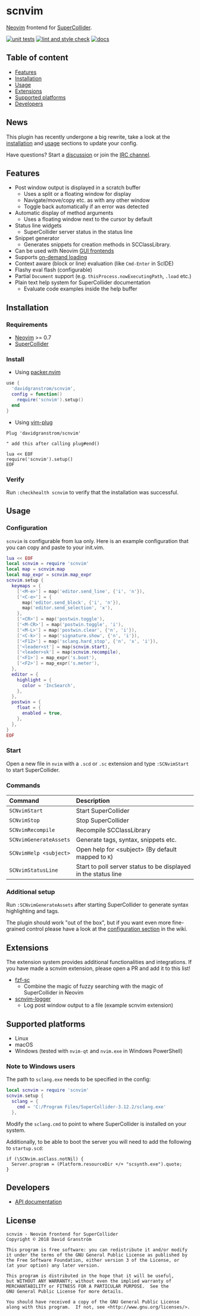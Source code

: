 # scnvim

[Neovim][neovim] frontend for [SuperCollider][supercollider].

[![unit tests](https://github.com/davidgranstrom/scnvim/actions/workflows/ci.yml/badge.svg)](https://github.com/davidgranstrom/scnvim/actions/workflows/ci.yml)
[![lint and style check](https://github.com/davidgranstrom/scnvim/actions/workflows/lint.yml/badge.svg)](https://github.com/davidgranstrom/scnvim/actions/workflows/lint.yml) 
[![docs](https://github.com/davidgranstrom/scnvim/actions/workflows/docs.yml/badge.svg)](https://github.com/davidgranstrom/scnvim/actions/workflows/docs.yml)

## Table of content

* [Features](#features)
* [Installation](#installation)
* [Usage](#usage)
* [Extensions](#extensions)
* [Supported platforms](#supported-platforms)
* [Developers](#developers)

## News

This plugin has recently undergone a big rewrite, take a look at the [installation](#installation) and [usage](#usage) sections to update your config.

Have questions? Start a [discussion](https://github.com/davidgranstrom/scnvim/discussions) or join the [IRC channel](https://kiwiirc.com/client/irc.libera.chat/?&theme=mini#scnvim).

## Features

* Post window output is displayed in a scratch buffer
  - Uses a split or a floating window for display
  - Navigate/move/copy etc. as with any other window
  - Toggle back automatically if an error was detected
* Automatic display of method arguments
  - Uses a floating window next to the cursor by default
* Status line widgets
  - SuperCollider server status in the status line
* Snippet generator
  - Generates snippets for creation methods in SCClassLibrary.
* Can be used with Neovim [GUI frontends](https://github.com/neovim/neovim/wiki/Related-projects#gui)
* Supports [on-demand loading](https://github.com/junegunn/vim-plug#on-demand-loading-of-plugins)
* Context aware (block or line) evaluation (like `Cmd-Enter` in ScIDE)
* Flashy eval flash (configurable)
* Partial `Document` support (e.g. `thisProcess.nowExecutingPath`, `.load` etc.)
* Plain text help system for SuperCollider documentation
  - Evaluate code examples inside the help buffer

## Installation

### Requirements

* [Neovim][neovim] >= 0.7
* [SuperCollider][supercollider]

### Install

* Using [packer.nvim](https://github.com/wbthomason/packer.nvim)

```lua
use {
  'davidgranstrom/scnvim',
  config = function()
    require('scnvim').setup()
  end
}
```

* Using [vim-plug](https://github.com/junegunn/vim-plug)

```vim
Plug 'davidgranstrom/scnvim'

" add this after calling plug#end()

lua << EOF
require('scnvim').setup()
EOF
```

### Verify

Run `:checkhealth scnvim` to verify that the installation was successful.

## Usage

### Configuration

`scnvim` is configurable from lua only. Here is an example configuration that
you can copy and paste to your init.vim.

```lua
lua << EOF
local scnvim = require 'scnvim'
local map = scnvim.map
local map_expr = scnvim.map_expr
scnvim.setup {
  keymaps = {
    ['<M-e>'] = map('editor.send_line', {'i', 'n'}),
    ['<C-e>'] = {
      map('editor.send_block', {'i', 'n'}),
      map('editor.send_selection', 'x'),
    },
    ['<CR>'] = map('postwin.toggle'),
    ['<M-CR>'] = map('postwin.toggle', 'i'),
    ['<M-L>'] = map('postwin.clear', {'n', 'i'}),
    ['<C-k>'] = map('signature.show', {'n', 'i'}),
    ['<F12>'] = map('sclang.hard_stop', {'n', 'x', 'i'}),
    ['<leader>st'] = map(scnvim.start),
    ['<leader>sk'] = map(scnvim.recompile),
    ['<F1>'] = map_expr('s.boot'),
    ['<F2>'] = map_expr('s.meter'),
  },
  editor = {
    highlight = {
      color = 'IncSearch',
    },
  },
  postwin = {
    float = {
      enabled = true,
    },
  },
}
EOF
```

### Start

Open a new file in `nvim` with a `.scd` or `.sc` extension and type `:SCNvimStart` to start SuperCollider.

### Commands

| Command                | Description                                                    |
|:-----------------------|:---------------------------------------------------------------|
| `SCNvimStart`          | Start SuperCollider                                            |
| `SCNvimStop`           | Stop SuperCollider                                             |
| `SCNvimRecompile`      | Recompile SCClassLibrary                                       |
| `SCNvimGenerateAssets` | Generate tags, syntax, snippets etc.                           |
| `SCNvimHelp <subject>` | Open help for \<subject\> (By default mapped to `K`)           |
| `SCNvimStatusLine`     | Start to poll server status to be displayed in the status line |

### Additional setup

Run `:SCNvimGenerateAssets` after starting SuperCollider to generate syntax highlighting and tags.

The plugin should work "out of the box", but if you want even more fine-grained
control please have a look at the [configuration
section](https://github.com/davidgranstrom/scnvim/wiki/Configuration) in the
wiki.

## Extensions

The extension system provides additional functionalities and integrations. If
you have made a scnvim extension, please open a PR and add it to this list!

* [fzf-sc](https://github.com/madskjeldgaard/fzf-sc)
  - Combine the magic of fuzzy searching with the magic of SuperCollider in Neovim
* [scnvim-logger](https://github.com/davidgranstrom/scnvim-logger)
  - Log post window output to a file (example scnvim extension)

## Supported platforms

* Linux
* macOS
* Windows (tested with `nvim-qt` and `nvim.exe` in Windows PowerShell)

### Note to Windows users

The path to `sclang.exe` needs to be specified in the config:

```lua
local scnvim = require 'scnvim'
scnvim.setup {
  sclang = {
    cmd = 'C:/Program Files/SuperCollider-3.12.2/sclang.exe'
  },
```

Modify the `sclang.cmd` to point to where SuperCollider is installed on your system.

Additionally, to be able to boot the server you will need to add the following to `startup.scd`:

```supercollider
if (\SCNvim.asClass.notNil) {
  Server.program = (Platform.resourceDir +/+ "scsynth.exe").quote;
}
```

## Developers

* [API documentation](https://davidgranstrom.github.io/scnvim/)

## License

```plain
scnvim - Neovim frontend for SuperCollider
Copyright © 2018 David Granström

This program is free software: you can redistribute it and/or modify
it under the terms of the GNU General Public License as published by
the Free Software Foundation, either version 3 of the License, or
(at your option) any later version.

This program is distributed in the hope that it will be useful,
but WITHOUT ANY WARRANTY; without even the implied warranty of
MERCHANTABILITY or FITNESS FOR A PARTICULAR PURPOSE.  See the
GNU General Public License for more details.

You should have received a copy of the GNU General Public License
along with this program.  If not, see <http://www.gnu.org/licenses/>.
```

[neovim]: https://github.com/neovim/neovim
[supercollider]: https://github.com/supercollider/supercollider
